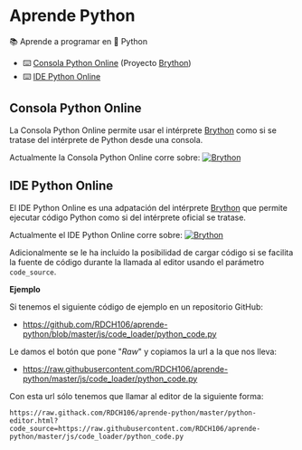 # Aprende Python

📚 Aprende a programar en 🐍 Python

- ⌨️ [Consola Python Online](https://raw.githack.com/RDCH106/aprende-python/master/python-console.html) (Proyecto [Brython](https://github.com/brython-dev/brython))
- ⌨️ [IDE Python Online](https://raw.githack.com/RDCH106/aprende-python/master/python-editor.html)

## Consola Python Online

La Consola Python Online permite usar el intérprete [Brython](https://github.com/brython-dev/brython) como si se tratase del intérprete de Python desde una consola.

Actualmente la Consola Python Online corre sobre: [![Brython](https://img.shields.io/badge/🐍_Brython-3.7.0-blue.svg?style=flat)](https://github.com/brython-dev/brython/releases/tag/3.7.0)

## IDE Python Online 

El IDE Python Online es una adpatación del intérprete [Brython](https://github.com/brython-dev/brython) que permite ejecutar código Python como si del intérprete oficial se tratase.

Actualmente el IDE Python Online corre sobre: [![Brython](https://img.shields.io/badge/🐍_Brython-3.7.0-blue.svg?style=flat)](https://github.com/brython-dev/brython/releases/tag/3.7.0)

Adicionalmente se le ha incluido la posibilidad de cargar código si se facilita la fuente de código durante la llamada al editor usando el parámetro  `code_source`.

**Ejemplo**

Si tenemos el siguiente código de ejemplo en un repositorio GitHub:

- https://github.com/RDCH106/aprende-python/blob/master/js/code_loader/python_code.py

Le damos el botón que pone "*Raw*" y copiamos la url a la que nos lleva:

- https://raw.githubusercontent.com/RDCH106/aprende-python/master/js/code_loader/python_code.py

Con esta url sólo tenemos que llamar al editor de la siguiente forma:

```
https://raw.githack.com/RDCH106/aprende-python/master/python-editor.html?code_source=https://raw.githubusercontent.com/RDCH106/aprende-python/master/js/code_loader/python_code.py
```
